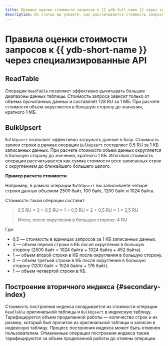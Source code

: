 ```yaml
---
title: Правила оценки стоимости запросов к {{ ydb-full-name }} через специализированные API
description: Из статьи вы узнаете, как рассчитывается стоимость запросов к {{ ydb-short-name }} через специализированные API.
---
```


# Правила оценки стоимости запросов к {{ ydb-short-name }} через специализированные API



## ReadTable

Операция `ReadTable` позволяет эффективно вычитывать большие диапазоны данных таблицы. Стоимость запроса зависит только от объема прочитанных данных и составляет 128 RU за 1 МБ. При расчете стоимости объем округляется в большую сторону до значения, кратного 1 МБ.

## BulkUpsert

`BulkUpsert` позволяет эффективно загружать данные в базу. Стоимость записи строки в рамках операции `BulkUpsert` составляет 0,5 RU за 1 КБ записанных данных. При расчете стоимости объем данных округляется в большую сторону до значения, кратного 1 КБ. Итоговая стоимость операции рассчитывается как сумма стоимости всех записанных строк с округлением до ближайшего большего целого.

**Пример расчета стоимости**

Например, в рамках операции `BulkUpsert` вы записываете четыре строки данных объемом 2500 байт, 100 байт, 1200 байт и 1024 байта.

Стоимость такой операции составит:
> 0,5 RU × 3 + 0,5 RU × 1 + 0,5 RU × 2 + 0,5 RU × 1 = 3,5 RU
>
> Итого, после округления в большую сторону: 4 RU

Где:
* 0,5 — стоимость в единицах запросов за 1 КБ записанных данных.
* 3 — объем первой строки в КБ после округления в большую сторону (2500 байт = 1024 байта + 1024 байта + 452 байта).
* 1 — объем второй строки в КБ после округления в большую сторону.
* 2 — объем третьей строки в КБ после округления в большую сторону (1200 байт = 1024 байта + 176 байт).
* 1 — объем четвертой строки в КБ.

## Построение вторичного индекса {#secondary-index}

Стоимость построения индекса складывается из стоимости операции `ReadTable` оригинальной таблицы и `BulkUpsert` в индексную таблицу. Тарифицируется объем проделанной работы — количество строк и их размер, который был прочитан из оригинальной таблицы и записан в индексную таблицу. Процесс построения индекса может быть отменен пользователем. Отмененные операции построения индекса также тарифицируются за объем проделанной работы до отмены операции.
